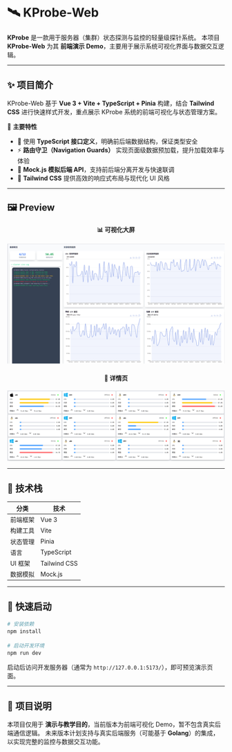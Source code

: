 # 🛰️ KProbe-Web

**KProbe** 是一款用于服务器（集群）状态探测与监控的轻量级探针系统。
本项目 **KProbe-Web** 为其 **前端演示 Demo**，主要用于展示系统可视化界面与数据交互逻辑。

---

## ✨ 项目简介

KProbe-Web 基于 **Vue 3 + Vite + TypeScript + Pinia** 构建，结合 **Tailwind CSS** 进行快速样式开发，重点展示 KProbe 系统的前端可视化与状态管理方案。

🔹 **主要特性**

- 📘 使用 **TypeScript 接口定义**，明确前后端数据结构，保证类型安全
- ⚡ **路由守卫（Navigation Guards）** 实现页面级数据预加载，提升加载效率与体验
- 🧩 **Mock.js 模拟后端 API**，支持前后端分离开发与快速联调
- 💅 **Tailwind CSS** 提供高效的响应式布局与现代化 UI 风格

---

## 🖼️ Preview

<div align="center">
  <h4>📊 可视化大屏</h4>
  <img src="./preview/VisualScreen.png" width="800"/>
  <h4>🧭 详情页</h4>
  <img src="./preview/DetailScreen.png" width="800"/>
</div>

---

## 🧩 技术栈

| 分类     | 技术         |
| -------- | ------------ |
| 前端框架 | Vue 3        |
| 构建工具 | Vite         |
| 状态管理 | Pinia        |
| 语言     | TypeScript   |
| UI 框架  | Tailwind CSS |
| 数据模拟 | Mock.js      |

---

## 🚀 快速启动

```bash
# 安装依赖
npm install

# 启动开发环境
npm run dev
```

启动后访问开发服务器（通常为 `http://127.0.0.1:5173/`），即可预览演示页面。

---

## 🧠 项目说明

本项目仅用于 **演示与教学目的**，当前版本为前端可视化 Demo，暂不包含真实后端通信逻辑。
未来版本计划支持与真实后端服务（可能基于 **Golang**）的集成，以实现完整的监控与数据交互功能。
